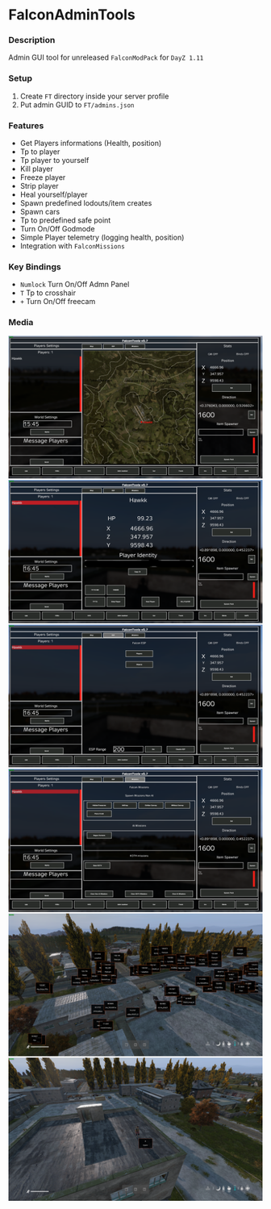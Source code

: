 # FalconAdminTools

### Description
Admin GUI tool for unreleased `FalconModPack` for `DayZ 1.11`

### Setup
1. Create `FT` directory inside your server profile
2. Put admin GUID to `FT/admins.json`

### Features
- Get Players informations (Health, position)
- Tp to player
- Tp player to yourself
- Kill player
- Freeze player
- Strip player
- Heal yourself/player
- Spawn predefined lodouts/item creates
- Spawn cars
- Tp to predefined safe point
- Turn On/Off Godmode
- Simple Player telemetry (logging health, position)
- Integration with `FalconMissions`

### Key Bindings
- `Numlock` Turn On/Off Admn Panel
- `T` Tp to crosshair
- `+` Turn On/Off freecam

### Media
![ADMIN TOOLS](/media/a1.png)
![ADMIN TOOLS](/media/a2.png)
![ADMIN TOOLS](/media/a3.png)
![ADMIN TOOLS](/media/a4.png)
![ADMIN TOOLS](/media/a5.png)
![ADMIN TOOLS](/media/a6.png)
